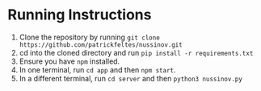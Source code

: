 # Running Instructions
1. Clone the repository by running `git clone https://github.com/patrickfeltes/nussinov.git`
2. cd into the cloned directory and run `pip install -r requirements.txt`
3. Ensure you have `npm` installed.
4. In one terminal, run `cd app` and then `npm start`.
5. In a different terminal, run `cd server` and then `python3 nussinov.py`